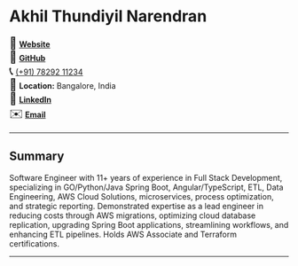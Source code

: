 # Akhil Thundiyil Narendran

<span style="font-size:1.5em;">👤</span> [**Website**](https://akhiltn.dev)  
<span style="font-size:1.5em;">🐙</span> [**GitHub**](https://github.com/akhiltn)  
<span style="font-size:1.5em;">📞</span> [(+91) 78292 11234](https://wa.me/917829211234)  
<span style="font-size:1.5em;">📍</span> **Location:** Bangalore, India  
<span style="font-size:1.5em;">🔗</span> [**LinkedIn**](https://www.linkedin.com/in/akhiltn)  
<span style="font-size:1.5em;">✉️</span> [**Email**](mailto:tnakhil@gmail.com)  


---
## Summary
Software Engineer with 11+ years of experience in Full Stack Development, specializing in GO/Python/Java Spring Boot, Angular/TypeScript, ETL, Data Engineering, AWS Cloud Solutions, microservices, process optimization, and strategic reporting. Demonstrated expertise as a lead engineer in reducing costs through AWS migrations, optimizing cloud database replication, upgrading Spring Boot applications, streamlining workflows, and enhancing ETL pipelines. Holds AWS Associate and Terraform certifications.

---

